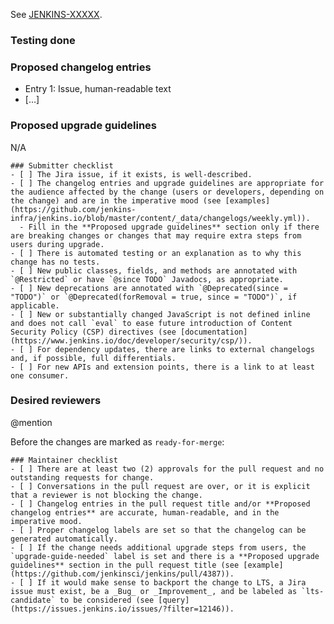 <!-- Comment:
A great PR typically begins with the line below.
Replace XXXXX with the numeric part of the issue ID you created in Jira.
Note that if you want your changes backported into LTS, you need to create a Jira issue. See https://www.jenkins.io/download/lts/#backporting-process for more information.
-->

See [JENKINS-XXXXX](https://issues.jenkins.io/browse/JENKINS-XXXXX).

<!-- Comment:
If the issue is not fully described in Jira, add more information here (justification, pull request links, etc.).

 * We do not require Jira issues for minor improvements.
 * Bug fixes should have a Jira issue to facilitate the backporting process.
 * Major new features should have a Jira issue.
-->

### Testing done

<!-- Comment:
Provide a clear description of how this change was tested.
At minimum this should include proof that a computer has executed the changed lines.
Ideally this should include an automated test or an explanation as to why this change has no tests.
Note that automated test coverage is less than complete, so a successful PR build does not necessarily imply that a computer has executed the changed lines.
If automated test coverage does not exist for the lines you are changing, you must describe the scenario(s) in which you manually tested the change.
For frontend changes, include screenshots of the relevant page(s) before and after the change.
For refactoring and code cleanup changes, exercise the code before and after the change and verify the behavior remains the same.
-->

### Proposed changelog entries

- Entry 1: Issue, human-readable text
- […]

<!-- Comment:
The changelog entry should be in the imperative mood; e.g., write "do this"/"return that" rather than "does this"/"returns that".
For examples, see: https://www.jenkins.io/changelog/
-->

### Proposed upgrade guidelines

N/A

```[tasklist]
### Submitter checklist
- [ ] The Jira issue, if it exists, is well-described.
- [ ] The changelog entries and upgrade guidelines are appropriate for the audience affected by the change (users or developers, depending on the change) and are in the imperative mood (see [examples](https://github.com/jenkins-infra/jenkins.io/blob/master/content/_data/changelogs/weekly.yml)).
  - Fill in the **Proposed upgrade guidelines** section only if there are breaking changes or changes that may require extra steps from users during upgrade.
- [ ] There is automated testing or an explanation as to why this change has no tests.
- [ ] New public classes, fields, and methods are annotated with `@Restricted` or have `@since TODO` Javadocs, as appropriate.
- [ ] New deprecations are annotated with `@Deprecated(since = "TODO")` or `@Deprecated(forRemoval = true, since = "TODO")`, if applicable.
- [ ] New or substantially changed JavaScript is not defined inline and does not call `eval` to ease future introduction of Content Security Policy (CSP) directives (see [documentation](https://www.jenkins.io/doc/developer/security/csp/)).
- [ ] For dependency updates, there are links to external changelogs and, if possible, full differentials.
- [ ] For new APIs and extension points, there is a link to at least one consumer.
```

### Desired reviewers

@mention

<!-- Comment:
If you need an accelerated review process by the community (e.g., for critical bugs), mention @jenkinsci/core-pr-reviewers.
-->

Before the changes are marked as `ready-for-merge`:
```[tasklist]
### Maintainer checklist
- [ ] There are at least two (2) approvals for the pull request and no outstanding requests for change.
- [ ] Conversations in the pull request are over, or it is explicit that a reviewer is not blocking the change.
- [ ] Changelog entries in the pull request title and/or **Proposed changelog entries** are accurate, human-readable, and in the imperative mood.
- [ ] Proper changelog labels are set so that the changelog can be generated automatically.
- [ ] If the change needs additional upgrade steps from users, the `upgrade-guide-needed` label is set and there is a **Proposed upgrade guidelines** section in the pull request title (see [example](https://github.com/jenkinsci/jenkins/pull/4387)).
- [ ] If it would make sense to backport the change to LTS, a Jira issue must exist, be a _Bug_ or _Improvement_, and be labeled as `lts-candidate` to be considered (see [query](https://issues.jenkins.io/issues/?filter=12146)).
```
